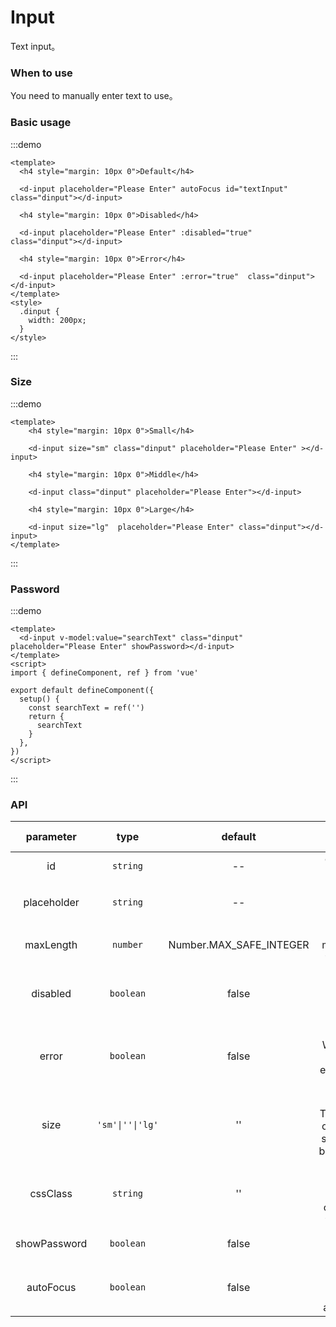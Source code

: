 # Input

Text input。

### When to use

You need to manually enter text to use。

### Basic usage

:::demo

```vue
<template>
  <h4 style="margin: 10px 0">Default</h4>

  <d-input placeholder="Please Enter" autoFocus id="textInput"  class="dinput"></d-input>

  <h4 style="margin: 10px 0">Disabled</h4>

  <d-input placeholder="Please Enter" :disabled="true"  class="dinput"></d-input>

  <h4 style="margin: 10px 0">Error</h4>

  <d-input placeholder="Please Enter" :error="true"  class="dinput"></d-input>
</template>
<style>
  .dinput {
    width: 200px;
  }
</style>
```

:::

### Size

:::demo

```vue
<template>
    <h4 style="margin: 10px 0">Small</h4>

    <d-input size="sm" class="dinput" placeholder="Please Enter" ></d-input>

    <h4 style="margin: 10px 0">Middle</h4>

    <d-input class="dinput" placeholder="Please Enter"></d-input>

    <h4 style="margin: 10px 0">Large</h4>

    <d-input size="lg"  placeholder="Please Enter" class="dinput"></d-input>
</template>
```

:::


### Password

:::demo

```vue
<template>
  <d-input v-model:value="searchText" class="dinput" placeholder="Please Enter" showPassword></d-input>
</template>
<script>
import { defineComponent, ref } from 'vue'

export default defineComponent({
  setup() {
    const searchText = ref('')
    return {
      searchText
    }
  },
})
</script>
```

:::

### API

|    parameter     |   type   |   default    | description                     | jump Demo                         |
| :---------: | :------: | :-------: | :-----------------------: | :---------------------------------: |
|    id     | `string` |    --     | Optional, text box id            | [Basic-usage](#Basic-usage)  |
|    placeholder     | `string` |  --   | Optional，textarea placeholder     | [Basic-usage](#Basic-usage) |
|    maxLength     | `number` |  Number.MAX_SAFE_INTEGER   | Optional, the max-length of the input box    |   |
|    disabled    | `boolean` | false | Optional，Whether the text box is disabled           | [Basic-usage](#Basic-usage)  |
| error | `boolean` |  false   | Optional，Whether there is an input error in the text box | [Basic-usage](#Basic-usage) |
| size | `'sm'\|''\|'lg'` |  ''   | Optional，There are three options for the size of the text box`'lg'`,`''`,`'sm'` | [Size](#Size) |
| cssClass | `string` |  ''  | Optional，Support to pass in the class name to the input box |  |
| showPassword | `boolean` |  false  | Optional，password |  [Password](#Password)  |
|  autoFocus   | `boolean` | false | Optional，Whether the input box is auto-focused | [Basic-usage](#Basic-usage)  |

